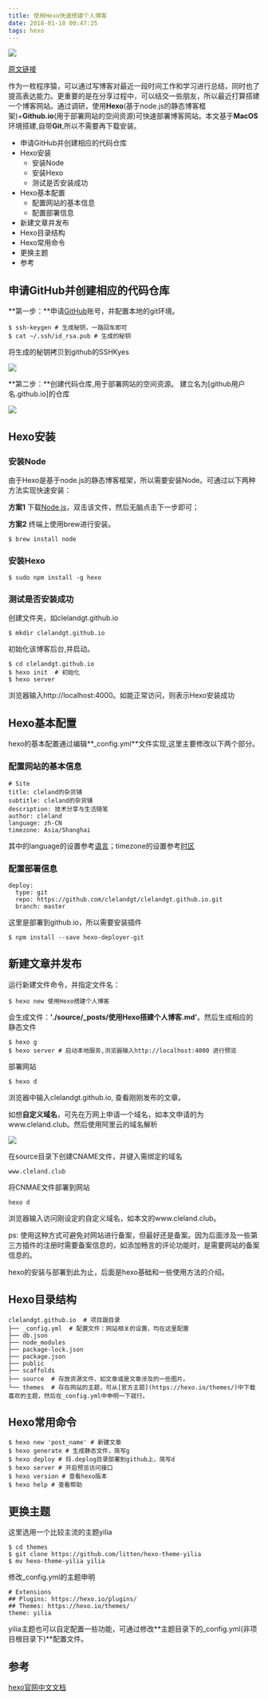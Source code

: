 ```yaml
---
title: 使用Hexo快速搭建个人博客
date: 2018-01-18 00:47:25
tags: hexo
---
```

![](http://cleland.oss-cn-beijing.aliyuncs.com/blog/img/figure_captions/waters-3084551_1920.jpg)

[原文链接](http://www.cleland.club/2018/01/18/%E4%BD%BF%E7%94%A8Hexo%E6%90%AD%E5%BB%BA%E4%B8%AA%E4%BA%BA%E5%8D%9A%E5%AE%A2/)

作为一枚程序猿，可以通过写博客对最近一段时间工作和学习进行总结，同时也了提高表达能力。更重要的是在分享过程中，可以结交一些朋友，所以最近打算搭建一个博客网站。通过调研，使用**Hexo**(基于node.js的静态博客框架)+**Github.io**(用于部署网站的空间资源)可快速部署博客网站。本文基于**MacOS**环境搭建,自带**Git**,所以不需要再下载安装。
<!--more-->

<!-- MarkdownTOC -->

- 申请GitHub并创建相应的代码仓库
- Hexo安装
	- 安装Node
	- 安装Hexo
	- 测试是否安装成功
- Hexo基本配置
	- 配置网站的基本信息
	- 配置部署信息
- 新建文章并发布
- Hexo目录结构
- Hexo常用命令
- 更换主题
- 参考

<!-- /MarkdownTOC -->



## 申请GitHub并创建相应的代码仓库

**第一步：**申请[GitHub](https://github.com/)账号，并配置本地的git环境。

	$ ssh-keygen # 生成秘钥，一路回车即可
	$ cat ~/.ssh/id_rsa.pub # 生成的秘钥

将生成的秘钥拷贝到github的SSHKyes

![](http://cleland.oss-cn-beijing.aliyuncs.com/blog/img/使用Hexo快速搭建个人博客/使用hexo搭建个人博客_2.png)


**第二步：**创建代码仓库,用于部署网站的空间资源。
建立名为[github用户名.github.io]的仓库

![](http://cleland.oss-cn-beijing.aliyuncs.com/blog/img/使用Hexo快速搭建个人博客/使用hexo搭建个人博客_1.png)


## Hexo安装
### 安装Node
由于Hexo是基于node.js的静态博客框架，所以需要安装Node。可通过以下两种方法实现快速安装：

**方案1** 下载[Node.js](https://nodejs.org/en/)，双击该文件，然后无脑点击下一步即可；

**方案2** 终端上使用brew进行安装。

	$ brew install node

### 安装Hexo

	$ sudo npm install -g hexo

### 测试是否安装成功
创建文件夹，如clelandgt.github.io
	
	$ mkdir clelandgt.github.io
初始化该博客后台,并启动。
	
	$ cd clelandgt.github.io
	$ hexo init  # 初始化
	$ hexo server

浏览器输入http://localhost:4000。如能正常访问，则表示Hexo安装成功

## Hexo基本配置
hexo的基本配置通过编辑**_config.yml**文件实现,这里主要修改以下两个部分。
### 配置网站的基本信息

```
# Site
title: cleland的杂货铺
subtitle: cleland的杂货铺
description: 技术分享与生活随笔
author: cleland
language: zh-CN
timezone: Asia/Shanghai
```
其中的language的设置参考[语言](https://en.wikipedia.org/wiki/List_of_ISO_639-1_codes)；timezone的设置参考[时区](https://en.wikipedia.org/wiki/List_of_tz_database_time_zones)

### 配置部署信息
```
deploy:
  type: git
  repo: https://github.com/clelandgt/clelandgt.github.io.git
  branch: master
```
这里是部署到github.io，所以需要安装插件

	$ npm install --save hexo-deployer-git

## 新建文章并发布
运行新建文件命令，并指定文件名：

	$ hexo new 使用Hexo搭建个人博客

会生成文件：**'./source/_posts/使用Hexo搭建个人博客.md'**。然后生成相应的静态文件

	$ hexo g
	$ hexo server # 启动本地服务,浏览器输入http://localhost:4000 进行预览

部署网站

	$ hexo d

浏览器中输入clelandgt.github.io, 查看刚刚发布的文章。

如想**自定义域名**，可先在万网上申请一个域名，如本文申请的为www.cleland.club。然后使用阿里云的域名解析

![](http://cleland.oss-cn-beijing.aliyuncs.com/blog/img/使用Hexo快速搭建个人博客/使用hexo搭建个人博客_3.png)

在source目录下创建CNAME文件，并键入需绑定的域名

```
www.cleland.club
```
将CNMAE文件部署到网站

	hexo d

浏览器输入访问刚设定的自定义域名，如本文的www.cleland.club。

ps: 使用这种方式可避免对网站进行备案，但最好还是备案。因为后面涉及一些第三方插件的注册时需要备案信息的，如添加畅言的评论功能时，是需要网站的备案信息的。

hexo的安装与部署到此为止，后面是hexo基础和一些使用方法的介绍。

## Hexo目录结构

```
clelandgt.github.io  # 项目跟目录
├── _config.yml  # 配置文件：网站相关的设置，均在这里配置
├── db.json
├── node_modules
├── package-lock.json
├── package.json
├── public
├── scaffolds
├── source  # 存放资源文件，如文章或是文章涉及的一些图片。
└── themes  # 存在网站的主题，可从[官方主题](https://hexo.io/themes/)中下载喜欢的主题，然后在_config.yml中申明一下就行。
```

## Hexo常用命令

	$ hexo new 'post_name' # 新建文章
	$ hexo generate # 生成静态文件，简写g
	$ hexo deploy # 将.deplog目录部署到github上，简写d
	$ hexo server # 开启预览访问接口
	$ hexo version # 查看hexo版本
	$ hexo help # 查看帮助

## 更换主题
这里选用一个比较主流的主题yilia

	$ cd themes
	$ git clone https://github.com/litten/hexo-theme-yilia
	$ mv hexo-theme-yilia yilia
	
修改_config.yml的主题申明

```
# Extensions
## Plugins: https://hexo.io/plugins/
## Themes: https://hexo.io/themes/
theme: yilia
```

yilia主题也可以自定配置一些功能，可通过修改**主题目录下的_config.yml(非项目根目录下)**配置文件。


## 参考
[hexo官网中文文档](https://hexo.io/zh-cn/docs/)
